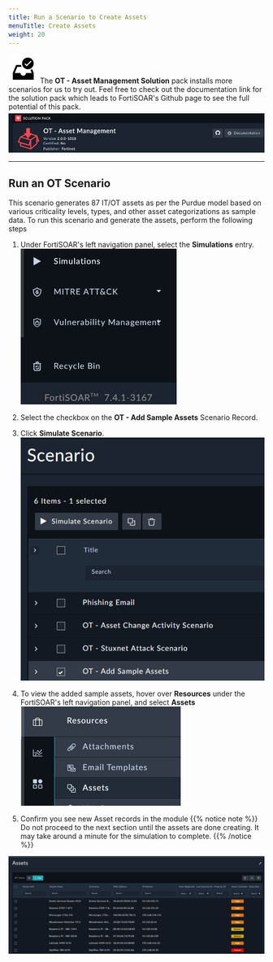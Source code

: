 ```yaml
---
title: Run a Scenario to Create Assets
menuTitle: Create Assets
weight: 20
---
```


![Check Box](check_box.svg)
The **OT - Asset Management Solution** pack installs more scenarios for us to try out. Feel free to check out the documentation link for the solution pack which leads to FortiSOAR's Github page to see the full potential of this pack.
![Check Box](documentation_link.png)

---

## Run an OT Scenario

This scenario generates 87 IT/OT assets as per the Purdue model based on various criticality levels, types, and other asset categorizations as sample data. To run this scenario and generate the assets, perform the following steps

1. Under FortiSOAR's left navigation panel, select the **Simulations** entry.
![Simulations](simulations_nav.png)

1. Select the checkbox on the **OT - Add Sample Assets** Scenario Record.

1. Click **Simulate Scenario**.
![Simulate Scenario](trigger_scenario.png)

1. To view the added sample assets, hover over **Resources** under the FortiSOAR's left navigation panel, and select **Assets**
![Assets](assets_nav.png)

1. Confirm you see new Asset records in the module
{{% notice note %}}
Do not proceed to the next section until the assets are done creating. It may take around a minute for the simulation to complete.
{{% /notice %}}

![Asset records](asset_records.png)
